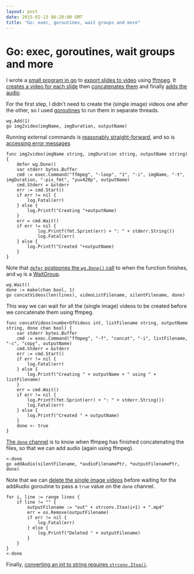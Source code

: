 ```yaml
---
layout: post
date: 2015-02-13 06:20:00 GMT
title: "Go: exec, goroutines, wait groups and more"
---
```

# Go: exec, goroutines, wait groups and more

I wrote a [small program in go](https://github.com/arpith/slides2video/blob/master/main.go) to [export slides to video](https://github.com/arpith/slides2video/) using [ffmpeg](https://www.ffmpeg.org). It [creates a video for each slide](http://trac.ffmpeg.org/wiki/Create%20a%20video%20slideshow%20from%20images) then [concatenates them](http://trac.ffmpeg.org/wiki/Concatenate) and finally [adds the audio](http://stackoverflow.com/questions/11779490/ffmpeg-how-to-add-new-audio-not-mixing-in-video).

For the first step, I didn't need to create the (single image) videos one after the other, so I used [goroutines](https://gobyexample.com/goroutines) to run them in separate threads.

    wg.Add(1)
    go img2video(imgName, imgDuration, outputName)

Running external commands is [reasonably straight-forward](http://golang.org/pkg/os/exec/#example_Cmd_Start), and so is [accessing error messages](http://stackoverflow.com/questions/18159704/how-to-debug-exit-status-1-error-when-running-exec-command-in-golang)

    func img2video(imgName string, imgDuration string, outputName string) {
        defer wg.Done()
        var stderr bytes.Buffer
        cmd := exec.Command("ffmpeg", "-loop", "1", "-i", imgName, "-t", imgDuration, "-pix_fmt", "yuv420p", outputName)
        cmd.Stderr = &stderr
        err := cmd.Start()
        if err != nil {
            log.Fatal(err)
        } else {
            log.Printf("Creating "+outputName)
        }
        err = cmd.Wait()
        if err != nil {
    		    log.Printf(fmt.Sprint(err) + ": " + stderr.String())
    		    log.Fatal(err)
        } else {
            log.Printf("Created "+outputName)
        }
    }
    
Note that [`defer` postpones the `wg.Done()` call](http://stackoverflow.com/questions/26927479/go-language-fatal-error-all-goroutines-are-asleep-deadlock) to when the function finishes, and `wg` is a [WaitGroup](http://golang.org/pkg/sync/#example_WaitGroup). 

    wg.Wait()
    done := make(chan bool, 1)
    go concatVideos(len(lines), videoListFilename, silentFilename, done)

This way we can wait for all the (single image) videos to be created before we concatenate them using ffmpeg.

    func concatVideos(numberOfVideos int, listFilename string, outputName string, done chan bool) {
        var stderr bytes.Buffer
        cmd := exec.Command("ffmpeg", "-f", "concat", "-i", listFilename, "-c", "copy", outputName)
        cmd.Stderr = &stderr
        err := cmd.Start()
        if err != nil {
            log.Fatal(err)
        } else {
            log.Printf("Creating " + outputName + " using " + listFilename)
        }
        err = cmd.Wait()
        if err != nil {
            log.Printf(fmt.Sprint(err) + ": " + stderr.String())
            log.Fatal(err)
        } else {
            log.Printf("Created " + outputName)
        }
        done <- true
    }
    
[The `done` channel](https://gobyexample.com/channel-synchronization) is to know when ffmpeg has finished concatenating the files, so that we can add audio (again using ffmpeg).

    <-done
    go addAudio(silentFilename, *audioFilenamePtr, *outputFilenamePtr, done)
    
Note that we can [delete the single image videos](http://golang.org/pkg/os/#Remove) before waiting for the addAudio goroutine to pass a `true` value on the `done` channel.

    for i, line := range lines {
        if line != "" {
            outputFilename := "out" + strconv.Itoa(i+1) + ".mp4"
            err = os.Remove(outputFilename)
            if err != nil {
                log.Fatal(err)
            } else {
                log.Printf("Deleted " + outputFilename)
            }
        }
    }
    <-done
    
 Finally, [converting an int to string requires `strconv.Itoa()`](http://stackoverflow.com/questions/10105935/how-to-convert-a-int-value-to-string-in-go).